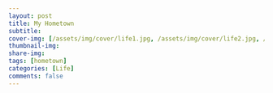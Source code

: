 ```yaml
---
layout: post
title: My Hometown
subtitle: 
cover-img: [/assets/img/cover/life1.jpg, /assets/img/cover/life2.jpg, /assets/img/cover/life3.jpg]
thumbnail-img: 
share-img:
tags: [hometown]
categories: [Life]
comments: false
---
```


